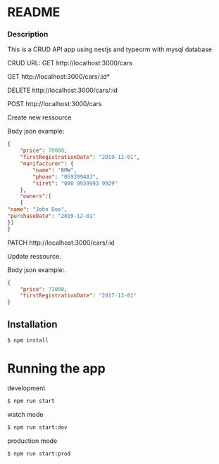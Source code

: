 # README #

### Description ###
This is a CRUD API app using nestjs and typeorm with mysql database


CRUD URL:
GET http://localhost:3000/cars
    
GET http://localhost:3000/cars/:id*
    
DELETE http://localhost:3000/cars/:id
    
POST http://localhost:3000/cars
    
Create new ressource

Body json example:
```json
{
	"price": 78000,
  	"firstRegistrationDate": "2019-12-01",
  	"manifacturer": {
      	"name": "BMW",
      	"phone": "059399483",
      	"siret": "090 9939993 9929"
    },
  	"owners":[
    {
"name": "John Doe",
"purchaseDate": "2019-12-01"
}]
}
```
PATCH http://localhost:3000/cars/:id

Update ressource.

Body json example:.
```json
{
	"price": 71000,
  	"firstRegistrationDate": "2017-12-01"
}
```
## Installation

```bash
$ npm install
```

# Running the app

development
```bash
$ npm run start
```
watch mode
```bash
$ npm run start:dev
```
production mode
```bash
$ npm run start:prod
```